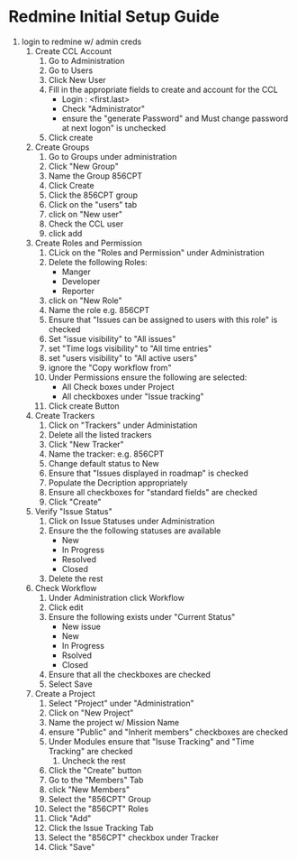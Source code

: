 
# Redmine Initial Setup Guide

1. login to redmine w/ admin creds
	1. Create CCL Account
		1. Go to Administration
		2. Go to Users
		3. Click New User
		4. Fill in the appropriate fields to create and account for the CCL
			* Login : <first.last>
			* Check "Administrator"
			* ensure the "generate Password" and Must change password at next logon" is unchecked
		5. Click create
	2. Create Groups
		1. Go to Groups under administration
		2. Click "New Group"
		3. Name the Group 856CPT
		4. Click Create
		5. Click the 856CPT group
		6. Click on the "users" tab
		7. click on "New user"
		8. Check the CCL user
		9. click add
	3. Create Roles and Permission
		1. CLick on the "Roles and Permission" under Administration
		2. Delete the following Roles:
			* Manger
			* Developer
			* Reporter
		3. click on "New Role"
		4.  Name the role e.g. 856CPT
		5. Ensure that "Issues can be assigned to users with this role" is checked
		6. Set "issue visibility" to "All issues"
		7. set "Time logs visibility" to "All time entries"
		8. set "users visibility" to "All active users"
		9. ignore the "Copy workflow from"
		10. Under Permissions ensure the following are selected:
			* All Check boxes under Project
			* All checkboxes under "Issue tracking"
		11. Click create Button
	4. Create Trackers
		1. Click on "Trackers" under Administation
		2. Delete all the listed trackers
		3. Click "New Tracker"
		4. Name the tracker: e.g. 856CPT
		5. Change default status to New
		6. Ensure that "Issues displayed in roadmap" is checked
		7. Populate the Decription appropriately
		8. Ensure all checkboxes for "standard fields" are checked
		9. Click "Create"
	5. Verify "Issue Status"
		1. Click on Issue Statuses under Administration
		2. Ensure the the following statuses are available
			* New
			* In Progress
			* Resolved
			* Closed
		3. Delete the rest
	6. Check Workflow
		1. Under Administration click Workflow
		2. Click edit
		3. Ensure the following exists under "Current Status"
			* New issue
			* New
			* In Progress
			* Rsolved
			* Closed
		4. Ensure that all the checkboxes are checked
		5. Select Save
	7. Create a Project
		1. Select "Project" under "Administration"
		2. Click on "New Project"
		3. Name the project w/ Mission Name
		4. ensure "Public" and "Inherit members" checkboxes are checked
		5. Under Modules ensure that "Isuse Tracking" and "Time Tracking" are checked
			1. Uncheck the rest
		7. Click the "Create" button
		8. Go to the "Members" Tab
		9. click "New Members"
		10. Select the "856CPT" Group
		11. Select the "856CPT" Roles
		12. Click "Add"
		13. Click the Issue Tracking Tab
		14. Select the "856CPT" checkbox under Tracker
		15. Click "Save"
		
